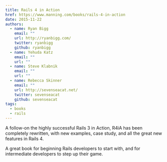 ```yaml
---
title: Rails 4 in Action
href: https://www.manning.com/books/rails-4-in-action
date: 2015-11-22
authors:
  - name: Ryan Bigg
    email: ""
    url: http://ryanbigg.com/
    twitter: ryanbigg
    github: ryanbigg
  - name: Yehuda Katz
    email: ""
    url: ""
  - name: Steve Klabnik
    email: ""
    url: ""
  - name: Rebecca Skinner
    email: ""
    url: http://sevenseacat.net/
    twitter: sevenseacat
    github: sevenseacat
tags:
  - books
  - rails
---
```


A follow-on the highly successful Rails 3 in Action, R4iA has been
completely rewritten, with new examples, case study, and all the
great new features in Rails 4.

A great book for beginning Rails developers to start with, and for
intermediate developers to step up their game.


